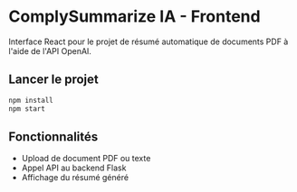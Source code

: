 # ComplySummarize IA - Frontend

Interface React pour le projet de résumé automatique de documents PDF à l'aide de l'API OpenAI.

## Lancer le projet

```bash
npm install
npm start
```

## Fonctionnalités

- Upload de document PDF ou texte
- Appel API au backend Flask
- Affichage du résumé généré
